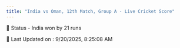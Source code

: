 ```yaml
---
title: "India vs Oman, 12th Match, Group A - Live Cricket Score"
---
```


📑 Status - India won by 21 runs

📝 Last Updated on : 9/20/2025, 8:25:08 AM  

